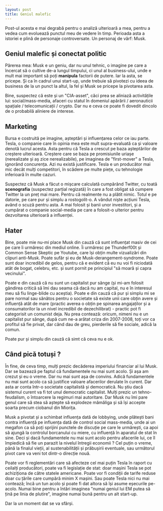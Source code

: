 ```yaml
---
layout: post
title: Geniul malefic
---
```


Post-ul acesta e mai degrabă pentru o analiză ulterioară a mea, pentru a vedea cum evoluează punctul meu de vedere în timp.
Perioada asta a istoriei e plină de personaje controversate. Un personaj de vârf: Musk.

## Geniul malefic și conectat politic

Părerea mea: Musk e un geniu, dar nu unul tehnic, o imagine pe care a încercat să o cultive de-a lungul timpului, ci unul al business-ului, unde e mult mai important să poți **manipula** factorii de putere. Iar la asta, se pricepe. Și ca în cadrul unui start-up, unde trebuie să pivotezi cu ideea de business de la un punct la altul, la fel și Musk se pricepe la pivotarea asta.

Bine, suspectez că este și un "CIA-asset", căci prea se aliniază activitățile lui: social/mass-media, afaceri cu statul în domeniul apărării / aeronauticii spațiale / telecomunicații / crypto. Dar nu e ceva ce poate fi dovedit dincolo de o probabilă aliniere de interese.

## Marketing

Bursa e costruită pe imagine, așteptări și influențarea celor ce iau parte. Tesla, o companie care în opinia mea este mult supra-evaluată ca și valoare denotă lucrul acesta. Asta pentru că Tesla a crescut pe baza așteptărilor de creștere ulterioară. Creștere care se baza pe promisiunile uriașe (nerealizate și aș zice nerealizabile), pe imaginea de "first-mover" a Tesla, ignorând concurența. Azi nu există justificare. Tesla e un producător mai mic decât mulți competitori, în scădere pe multe piețe, cu tehnologie inferioară în multe cazuri.

Suspectez că Musk a făcut o mișcare calculată cumpărând Twitter, cu toată **scenografia** (suspectez parțial regizată) în care a fost obligat să cumpere Twitter la un preț mai mare. Pentru că realmente nu a plătit nimic. Totul e pe datorie, pe care pur și simplu a rostogolit-o. A vândut niște acțiuni Tesla, având o scuză pentru asta. A mai folosit și banii unor investitori, și a cumpărat o companie social-media pe care a folosit-o ulterior pentru dezvoltarea ulterioară a influenței.

## Hater

Bine, poate mie nu-mi place Musk din cauză că sunt influențat masiv de cei pe care îi urmăresc din mediul online. Îi urmăresc pe Thunderf00t și Common Sense Skeptic pe Youtube, care își obțin multe vizualizări din clipuri anti-Musk. Poate sufăr și eu de Musk-derangement-syndrome. Poate sunt doar incredibil de gelos, pentru că e evident că eu nu voi fi niciodată atât de bogat, celebru, etc. și sunt pornit pe principiul "să moară și capra vecinului".

Poate e din cauză că nu sunt un capitalist pur sânge (și mi-am folosit gândirea critică să îmi dau seama că dacă nu am capital, nu e în interesul meu să fiu linge-blide cu aceștia). Poate e din cauză că pur și simplu mi se pare normal sau sănătos pentru o societate să existe unii care obțin avere și influență atât de mare (practic averea o obțin pe spinarea angajaților și a consumatorilor la un nivel incredibil de dezechilibrat) - practic pot fi categorisit un comunist deja.
Nu prea contează: oricum, nimeni nu e un capitalist pur sânge, după cum ne-a arătat criza din 2007-2008, toți vor ca profitul să fie privat, dar când dau de greu, pierderile să fie sociale, adică la comun.

Poate pur și simplu din cauză că simt că ceva nu e ok.

## Când pică totuși ?

În fine, de ceva timp, mulți prezic decăderea imperiului financiar al lui Musk. Dar se bazează pe faptul că fundamentele nu mai sunt acolo. Și așa am crezut și eu o vreme. Dar nu mai sunt așa de convins.
Adică fundamentele nu mai sunt acolo ca să justifice valoare afacerilor derulate în curent. Dar asta ar conta într-o societate capitalistă și democratică. Nu știu dacă sistemul curent va fi tot unul democratic capitalist. Mulți prezic un tehno-feudalism, o întoarcere la regimuri mai autoritare.
Dar Musk nu îmi pare genul care să stea să aștepte să explodeze mămăliga și să își accepte soarta precum ciobanul din Miorița.

Musk a pivotat și a schimbat influența dată de lobbying, unde plătești bani contra influență pe influența dată de control social mass-media, unde ai un megafon ca să poți sprijini punctele de discuție pe care le urmărești, ca apoi să ajungă la controlul borcanului cu miere, cu influență în aparatul de stat în sine.
Deci și dacă fundamentele nu mai sunt acolo pentru afacerile lui, ce îl împiedică să fie un parazit la nivelul întregii economii ? Cel puțin o vreme, până la finalul vieții, al sustenabilității și prăbușirii eventuale, sau următorul pivot care va veni tot dintr-o direcție nouă.

Poate vor fi reglementări care să afecteze cel mai puțin Tesla în raport cu ceilalți producători, poate va fi legislație de stat: doar mașini Tesla se pot achiziționa de către statele americane. Poate vor fi condiții de tarife reduse doar cu țările care cumpără minim X mașini. Sau poate Tesla nici nu mai contează; încă un tun acolo și poate fi dat altora să își asume eșecurile pe-acolo. Numai bine pentru a întări imaginea "numai geniul lui EM putea să țină pe linia de plutire", imagine numai bună pentru un alt start-up.

Dar la un moment dat se va sfârși.
